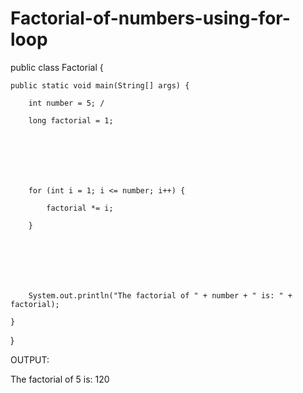 # Factorial-of-numbers-using-for-loop
public class Factorial {

    public static void main(String[] args) {

        int number = 5; /

        long factorial = 1;





       

        for (int i = 1; i <= number; i++) {

            factorial *= i;

        }





        

        System.out.println("The factorial of " + number + " is: " + factorial);

    }

}





OUTPUT:

The factorial of 5 is: 120



